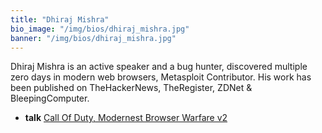 ```yaml
---
title: "Dhiraj Mishra"
bio_image: "/img/bios/dhiraj_mishra.jpg"
banner: "/img/bios/dhiraj_mishra.jpg"
---
```


Dhiraj Mishra is an active speaker and a bug hunter, discovered multiple zero days in modern web browsers, Metasploit Contributor. His work has been published on TheHackerNews, TheRegister, ZDNet & BleepingComputer.

* **talk** [Call Of Duty, Modernest Browser Warfare v2](/talks/call_of_duty_modernest_browser_warfare_v2)
